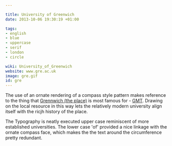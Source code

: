 ```yaml
---

title: University of Greenwich
date: 2013-10-06 19:30:19 +01:00

tags:
- english
- blue
- uppercase
- serif
- london
- circle

wiki: University_of_Greenwich
website: www.gre.ac.uk
image: gre.gif
id: gre
---
```


The use of an ornate rendering of a compass style pattern makes reference to the thing that <a href="http://en.wikipedia.org/wiki/Greenwich">Grennwich (the place)</a> is most famous for - <a href="http://en.wikipedia.org/wiki/Gmt">GMT</a>. Drawing on the local resource in this way lets the relatively modern university align itself with the ricjh history of the place.

The Typography is neatly executed upper case reminiscent of more established universities. The lower case 'of' provided a nice linkage with the ornate compass face, which makes the the text around the circumference pretty redundant.
